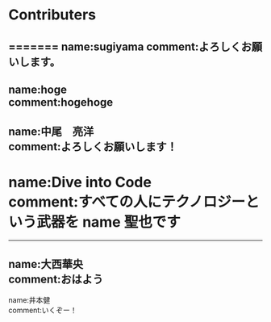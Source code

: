 # Contributers

=======
name:sugiyama
comment:よろしくお願いします。
----
name:hoge  
comment:hogehoge
------
name:中尾　亮洋  
comment:よろしくお願いします！
----
name:Dive into Code  
comment:すべての人にテクノロジーという武器を
name 聖也です
=======
---
name:大西華央  
comment:おはよう
----
name:井本健  
comment:いくぞー！
